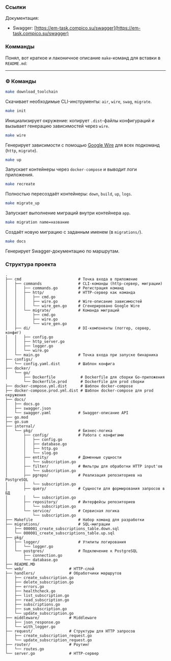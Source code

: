 ### Ссылки
Документация:
  - Swagger: [https://em-task.compico.su/swagger](https://em-task.compico.su/swagger)

### Комманды
Понял, вот краткое и лаконичное описание `make`-команд для вставки в `README.md`:

---

### ⚙️ Команды

```sh
make download_toolchain
```
Скачивает необходимые CLI-инструменты: `air`, `wire`, `swag`, `migrate`.

```sh
make init
```
Инициализирует окружение: копирует `.dist`-файлы конфигураций и вызывает генерацию зависимостей через `wire`.

```sh
make wire
```
Генерирует зависимости с помощью [Google Wire](https://github.com/google/wire) для всех подкоманд (`http`, `migrate`).

```sh
make up
```
Запускает контейнеры через `docker-compose` и выводит логи приложения.

```sh
make recreate
```
Полностью пересоздаёт контейнеры: `down`, `build`, `up`, `logs`.

```sh
make migrate_up
```
Запускает выполнение миграций внутри контейнера `app`.

```sh
make migration name=название
```
Создаёт новую миграцию с заданным именем (в `migrations/`).

```sh
make docs
```
Генерирует Swagger-документацию по маршрутам.


### Структура проекта
```
.
├── cmd                         # Точка входа в приложение
│   ├── commands                # CLI-команды (http-сервер, миграции)
│   │   ├── commands.go         # Регистрация команд
│   │   ├── http/               # HTTP-сервер как команда
│   │   │   ├── cmd.go
│   │   │   ├── wire.go         # Wire-описание зависимостей
│   │   │   └── wire_gen.go     # Сгенерировано Google Wire
│   │   └── migrate/            # Команда миграций
│   │       ├── cmd.go
│   │       ├── wire.go
│   │       └── wire_gen.go
│   ├── di/                     # DI-компоненты (логгер, сервер, конфиг)
│   │   ├── config.go
│   │   ├── http_server.go
│   │   ├── logger.go
│   │   └── wire.go
│   └── main.go                 # Точка входа при запуске бинарника
├── configs/
│   └── config.yaml.dist        # Шаблон конфига
├── docker/
│   └── go/
│       ├── Dockerfile           # Dockerfile для сборки Go-приложения
        └── Dockerfile.prod      # DockerFile для prod сборки
├── docker-compose.yml.dist      # Шаблон docker-compose
├── docker-compose.prod.yml.dist # Шаблон docker-compose для prod окружения
├── docs/
│   ├── docs.go
│   ├── swagger.json
│   └── swagger.yaml            # Swagger-описание API
├── go.mod
├── go.sum
├── internal/
│   └── pkg/                    # Бизнес-логика
│       ├── config/             # Работа с конфигами
│       │   ├── config.go
│       │   ├── database.go
│       │   ├── http.go
│       │   └── slog.go
│       ├── entity/             # Доменные сущности
│       │   └── subscription.go
│       ├── filter/             # Фильтры для обработки HTTP input'ов
│       │   └── subscription.go
│       ├── pgrepo/             # Реализация репозиториев на PostgreSQL
│       │   └── subscription.go
│       ├── query/              # Сущности для формирования запросов в БД
│       │   └── subscription.go
│       ├── repository/         # Интерфейсы репозиториев
│       │   └── subscription.go
│       └── service/            # Сервисная логика
│           └── subscription.go
├── Makefile                    # Набор команд для разработки
├── migrations/                 # SQL-миграции
│   ├── 000001_create_subscriptions_table.down.sql
│   └── 000001_create_subscriptions_table.up.sql
├── pkg/
│   ├── logger/                 # Утилиты логирования
│   │   └── logger.go
│   └── postgres/               # Подключение к PostgreSQL
│       ├── connection.go
│       └── database.go
├── README.MD
└── web/                    # HTTP-слой
├── handlers/               # Обработчики маршрутов
│   ├── create_subscription.go
│   ├── delete_subscription.go
│   ├── errors.go
│   ├── healthcheck.go
│   ├── list_subscription.go
│   ├── read_subscription.go
│   ├── subscriptions.go
│   ├── sum_subscription.go
│   └── update_subscription.go
├── middleware/             # Middleware
│   ├── json_response.go
│   └── with_logger.go
├── request/                # Структуры для HTTP запросов
│   ├── create_subscription_request.go
│   └── update_subscription_request.go
├── router/                 # Роутинг
│   └── routes.go
└── server.go               # HTTP-сервер
```
